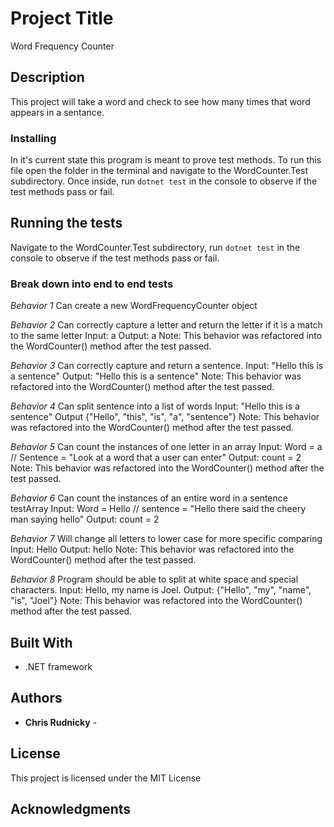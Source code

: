 # Project Title

Word Frequency Counter

## Description

This project will take a word and check to see how many times that word appears in a sentance.


### Installing

In it's current state this program is meant to prove test methods. To run this file open the folder in the terminal and navigate to the WordCounter.Test subdirectory. Once inside, run ``` dotnet test ``` in the console to observe if the test methods pass or fail.

## Running the tests

Navigate to the WordCounter.Test subdirectory, run ``` dotnet test ``` in the console to observe if the test methods pass or fail.

### Break down into end to end tests

_Behavior 1_
Can create a new WordFrequencyCounter object

_Behavior 2_
Can correctly capture a letter and return the letter if it is a match to the same letter
Input: a
Output: a
Note: This behavior was refactored into the WordCounter() method after the test passed.

_Behavior 3_
Can correctly capture and return a sentence.
Input: "Hello this is a sentence"
Output: "Hello this is a sentence"
Note: This behavior was refactored into the WordCounter() method after the test passed.

_Behavior 4_
Can split sentence into a list of words
Input: "Hello this is a sentence"
Output {"Hello", "this", "is", "a", "sentence"}
Note: This behavior was refactored into the WordCounter() method after the test passed.

_Behavior 5_
Can count the instances of one letter in an array
Input: Word = a // Sentence = "Look at a word that a user can enter"
Output: count = 2
Note: This behavior was refactored into the WordCounter() method after the test passed.

_Behavior 6_
Can count the instances of an entire word in a sentence testArray
Input: Word = Hello // sentence = "Hello there said the cheery man saying hello"
Output: count = 2

_Behavior 7_
Will change all letters to lower case for more specific comparing
Input: Hello
Output: hello
Note: This behavior was refactored into the WordCounter() method after the test passed.

_Behavior 8_
Program should be able to split at white space and special characters.
Input: Hello, my name is Joel.
Output: {"Hello", "my", "name", "is", "Joel"}
Note: This behavior was refactored into the WordCounter() method after the test passed.



## Built With

* .NET framework



## Authors

* **Chris Rudnicky** -

## License

This project is licensed under the MIT License

## Acknowledgments
